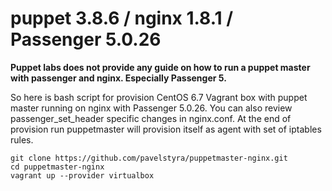 # puppet 3.8.6 / nginx 1.8.1 / Passenger 5.0.26

**Puppet labs does not provide any guide on how to run a puppet master with passenger and nginx. Especially Passenger 5.**

So here is bash script for provision CentOS 6.7 Vagrant box with puppet master running on nginx with Passenger 5.0.26.
You can also review passenger_set_header specific changes in nginx.conf.
At the end of provision run puppetmaster will provision itself as agent with set of iptables rules.

```
git clone https://github.com/pavelstyra/puppetmaster-nginx.git
cd puppetmaster-nginx
vagrant up --provider virtualbox
```
